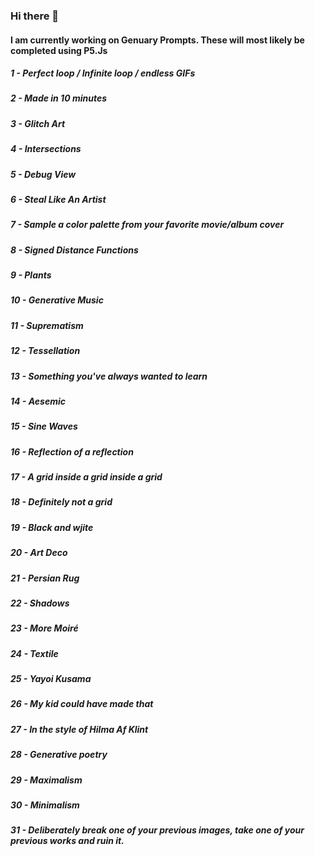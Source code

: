 ### Hi there 👋
#### I am currently working on Genuary Prompts. These will most likely be completed using P5.Js

##### 1 - Perfect loop / Infinite loop / endless GIFs
##### 2 - Made in 10 minutes
##### 3 - Glitch Art
##### 4 - Intersections
##### 5 - Debug View
##### 6 - Steal Like An Artist
##### 7 - Sample a color palette from your favorite movie/album cover
##### 8 - Signed Distance Functions
##### 9 - Plants
##### 10 - Generative Music
##### 11 - Suprematism
##### 12 - Tessellation
##### 13 - Something you've always wanted to learn
##### 14 - Aesemic
##### 15 - Sine Waves
##### 16 - Reflection of a reflection
##### 17 - A grid inside a grid inside a grid
##### 18 - Definitely not a grid
##### 19 - Black and wjite
##### 20 - Art Deco
##### 21 - Persian Rug
##### 22 - Shadows
##### 23 - More Moiré
##### 24 - Textile
##### 25 - Yayoi Kusama
##### 26 - My kid could have made that
##### 27 - In the style of Hilma Af Klint
##### 28 - Generative poetry
##### 29 - Maximalism
##### 30 - Minimalism
##### 31 - Deliberately break one of your previous images, take one of your previous works and ruin it.


<!--
**shawnpeters1982/shawnpeters1982** is a ✨ _special_ ✨ repository because its `README.md` (this file) appears on your GitHub profile.

Here are some ideas to get you started:

- 🔭 I’m currently working on ...
- 🌱 I’m currently learning ...
- 👯 I’m looking to collaborate on ...
- 🤔 I’m looking for help with ...
- 💬 Ask me about ...
- 📫 How to reach me: ...
- 😄 Pronouns: ...
- ⚡ Fun fact: ...
-->
